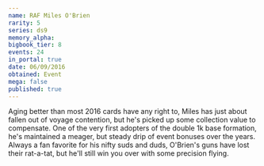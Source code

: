 ```yaml
---
name: RAF Miles O'Brien
rarity: 5
series: ds9
memory_alpha:
bigbook_tier: 8
events: 24
in_portal: true
date: 06/09/2016
obtained: Event
mega: false
published: true
---
```


Aging better than most 2016 cards have any right to, Miles has just about fallen out of voyage contention, but he's picked up some collection value to compensate. One of the very first adopters of the double 1k base formation, he's maintained a meager, but steady drip of event bonuses over the years. Always a fan favorite for his nifty suds and duds, O'Brien's guns have lost their rat-a-tat, but he'll still win you over with some precision flying.
